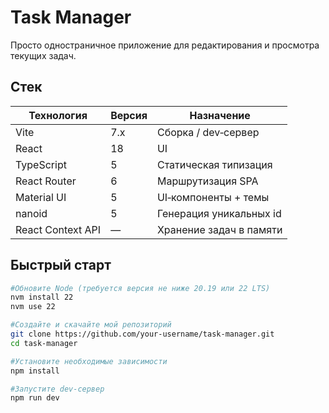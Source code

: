 # Task Manager

Просто одностраничное приложение для редактирования и просмотра текущих задач.

## Стек

| Технология | Версия | Назначение |
|------------|--------|------------|
| Vite       | 7.x    | Сборка / dev‑сервер |
| React      | 18     | UI |
| TypeScript | 5      | Статическая типизация |
| React Router | 6     | Маршрутизация SPA |
| Material UI | 5     | UI‑компоненты + темы |
| nanoid     | 5      | Генерация уникальных id |
| React Context API | — | Хранение задач в памяти |

## Быстрый старт

```bash
#Обновите Node (требуется версия не ниже 20.19 или 22 LTS)
nvm install 22
nvm use 22

#Создайте и скачайте мой репозиторий
git clone https://github.com/your‑username/task-manager.git
cd task-manager

#Установите необходимые зависимости
npm install

#Запустите dev‑сервер
npm run dev
